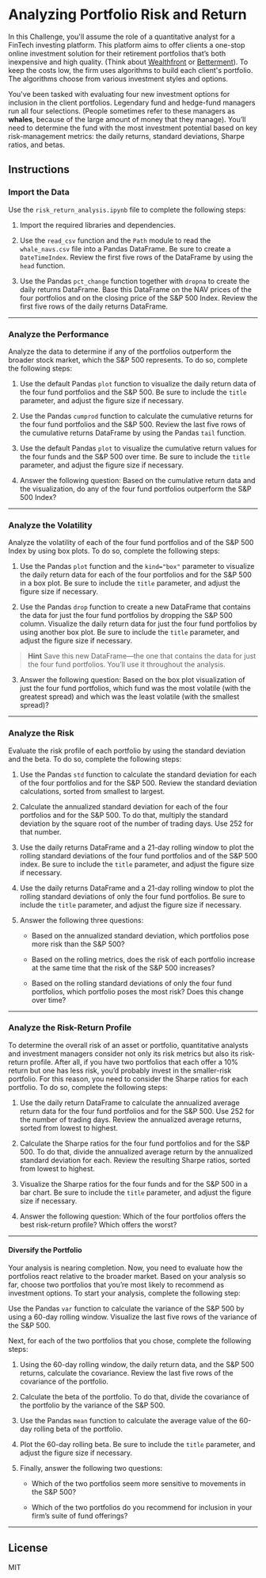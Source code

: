 # **Analyzing Portfolio Risk and Return**
In this Challenge, you'll assume the role of a quantitative analyst for a FinTech investing platform. This platform aims to offer clients a one-stop online investment solution for their retirement portfolios that’s both inexpensive and high quality. (Think about [Wealthfront](https://www.wealthfront.com/) or [Betterment](https://www.betterment.com/)). To keep the costs low, the firm uses algorithms to build each client's portfolio. The algorithms choose from various investment styles and options.

You've been tasked with evaluating four new investment options for inclusion in the client portfolios. Legendary fund and hedge-fund managers run all four selections. (People sometimes refer to these managers as **whales**, because of the large amount of money that they manage). You’ll need to determine the fund with the most investment potential based on key risk-management metrics: the daily returns, standard deviations, Sharpe ratios, and betas.

## **Instructions**

### Import the Data
Use the ```risk_return_analysis.ipynb``` file to complete the following steps:

1. Import the required libraries and dependencies.

2. Use the ```read_csv``` function and the ```Path``` module to read the ```whale_navs.csv``` file into a Pandas DataFrame. Be sure to create a ```DateTimeIndex```. Review the first five rows of the DataFrame by using the ```head``` function.

3. Use the Pandas ```pct_change``` function together with ```dropna``` to create the daily returns DataFrame. Base this DataFrame on the NAV prices of the four portfolios and on the closing price of the S&P 500 Index. Review the first five rows of the daily returns DataFrame.

---

### Analyze the Performance
Analyze the data to determine if any of the portfolios outperform the broader stock market, which the S&P 500 represents. To do so, complete the following steps:

1. Use the default Pandas ```plot``` function to visualize the daily return data of the four fund portfolios and the S&P 500. Be sure to include the ```title``` parameter, and adjust the figure size if necessary.

2. Use the Pandas ```cumprod``` function to calculate the cumulative returns for the four fund portfolios and the S&P 500. Review the last five rows of the cumulative returns DataFrame by using the Pandas ```tail``` function.

3. Use the default Pandas ```plot``` to visualize the cumulative return values for the four funds and the S&P 500 over time. Be sure to include the ```title``` parameter, and adjust the figure size if necessary.

4. Answer the following question: Based on the cumulative return data and the visualization, do any of the four fund portfolios outperform the S&P 500 Index?

---

### Analyze the Volatility
Analyze the volatility of each of the four fund portfolios and of the S&P 500 Index by using box plots. To do so, complete the following steps:

1. Use the Pandas ```plot``` function and the ```kind="box"``` parameter to visualize the daily return data for each of the four portfolios and for the S&P 500 in a box plot. Be sure to include the ```title``` parameter, and adjust the figure size if necessary.

2. Use the Pandas ```drop``` function to create a new DataFrame that contains the data for just the four fund portfolios by dropping the S&P 500 column. Visualize the daily return data for just the four fund portfolios by using another box plot. Be sure to include the ```title``` parameter, and adjust the figure size if necessary.

> **Hint** Save this new DataFrame—the one that contains the data for just the four fund portfolios. You’ll use it throughout the analysis.

3. Answer the following question: Based on the box plot visualization of just the four fund portfolios, which fund was the most volatile (with the greatest spread) and which was the least volatile (with the smallest spread)?

---

### Analyze the Risk
Evaluate the risk profile of each portfolio by using the standard deviation and the beta. To do so, complete the following steps:

1. Use the Pandas ```std``` function to calculate the standard deviation for each of the four portfolios and for the S&P 500. Review the standard deviation calculations, sorted from smallest to largest.

2. Calculate the annualized standard deviation for each of the four portfolios and for the S&P 500. To do that, multiply the standard deviation by the square root of the number of trading days. Use 252 for that number.

3. Use the daily returns DataFrame and a 21-day rolling window to plot the rolling standard deviations of the four fund portfolios and of the S&P 500 index. Be sure to include the ```title``` parameter, and adjust the figure size if necessary.

4. Use the daily returns DataFrame and a 21-day rolling window to plot the rolling standard deviations of only the four fund portfolios. Be sure to include the ```title``` parameter, and adjust the figure size if necessary.

5. Answer the following three questions:

    * Based on the annualized standard deviation, which portfolios pose more risk than the S&P 500?

    * Based on the rolling metrics, does the risk of each portfolio increase at the same time that the risk of the S&P 500 increases?

    * Based on the rolling standard deviations of only the four fund portfolios, which portfolio poses the most risk? Does this change over time?

---

### Analyze the Risk-Return Profile
To determine the overall risk of an asset or portfolio, quantitative analysts and investment managers consider not only its risk metrics but also its risk-return profile. After all, if you have two portfolios that each offer a 10% return but one has less risk, you’d probably invest in the smaller-risk portfolio. For this reason, you need to consider the Sharpe ratios for each portfolio. To do so, complete the following steps:

1. Use the daily return DataFrame to calculate the annualized average return data for the four fund portfolios and for the S&P 500. Use 252 for the number of trading days. Review the annualized average returns, sorted from lowest to highest.

2. Calculate the Sharpe ratios for the four fund portfolios and for the S&P 500. To do that, divide the annualized average return by the annualized standard deviation for each. Review the resulting Sharpe ratios, sorted from lowest to highest.

3. Visualize the Sharpe ratios for the four funds and for the S&P 500 in a bar chart. Be sure to include the ```title``` parameter, and adjust the figure size if necessary.

4. Answer the following question: Which of the four portfolios offers the best risk-return profile? Which offers the worst?

---

#### Diversify the Portfolio
Your analysis is nearing completion. Now, you need to evaluate how the portfolios react relative to the broader market. Based on your analysis so far, choose two portfolios that you’re most likely to recommend as investment options. To start your analysis, complete the following step:

Use the Pandas ```var``` function to calculate the variance of the S&P 500 by using a 60-day rolling window. Visualize the last five rows of the variance of the S&P 500.

Next, for each of the two portfolios that you chose, complete the following steps:

1. Using the 60-day rolling window, the daily return data, and the S&P 500 returns, calculate the covariance. Review the last five rows of the covariance of the portfolio.

2. Calculate the beta of the portfolio. To do that, divide the covariance of the portfolio by the variance of the S&P 500.

3. Use the Pandas ```mean``` function to calculate the average value of the 60-day rolling beta of the portfolio.

4. Plot the 60-day rolling beta. Be sure to include the ```title``` parameter, and adjust the figure size if necessary.

5. Finally, answer the following two questions:

    * Which of the two portfolios seem more sensitive to movements in the S&P 500?

    * Which of the two portfolios do you recommend for inclusion in your firm’s suite of fund offerings?

---

## License 
MIT
